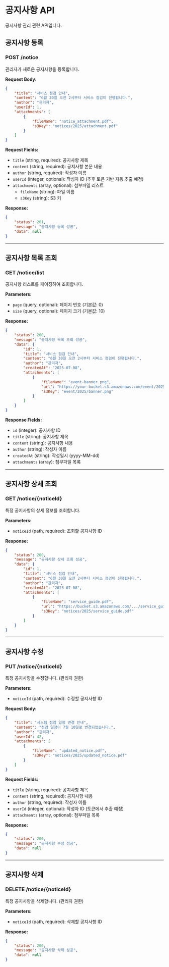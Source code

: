 # 공지사항 API

공지사항 관리 관련 API입니다.

## 공지사항 등록

### POST /notice

관리자가 새로운 공지사항을 등록합니다.

**Request Body:**

```json
{
    "title": "서비스 점검 안내",
    "content": "6월 30일 오전 2시부터 서비스 점검이 진행됩니다.",
    "author": "관리자",
    "userId": 1,
    "attachments": [
        {
            "fileName": "notice_attachment.pdf",
            "s3Key": "notices/2025/attachment.pdf"
        }
    ]
}
```

**Request Fields:**

-   `title` (string, required): 공지사항 제목
-   `content` (string, required): 공지사항 본문 내용
-   `author` (string, required): 작성자 이름
-   `userId` (integer, optional): 작성자 ID (추후 토큰 기반 자동 추출 예정)
-   `attachments` (array, optional): 첨부파일 리스트
    -   `fileName` (string): 파일 이름
    -   `s3Key` (string): S3 키

**Response:**

```json
{
    "status": 201,
    "message": "공지사항 등록 성공",
    "data": null
}
```

---

## 공지사항 목록 조회

### GET /notice/list

공지사항 리스트를 페이징하여 조회합니다.

**Parameters:**

-   `page` (query, optional): 페이지 번호 (기본값: 0)
-   `size` (query, optional): 페이지 크기 (기본값: 10)

**Response:**

```json
{
    "status": 200,
    "message": "공지사항 목록 조회 성공",
    "data": {
        "id": 1,
        "title": "서비스 점검 안내",
        "content": "6월 30일 오전 2시부터 서비스 점검이 진행됩니다.",
        "author": "관리자",
        "createdAt": "2025-07-08",
        "attachments": [
            {
                "fileName": "event-banner.png",
                "url": "https://your-bucket.s3.amazonaws.com/event/2025/banner.png",
                "s3Key": "event/2025/banner.png"
            }
        ]
    }
}
```

**Response Fields:**

-   `id` (integer): 공지사항 ID
-   `title` (string): 공지사항 제목
-   `content` (string): 공지사항 내용
-   `author` (string): 작성자 이름
-   `createdAt` (string): 작성일시 (yyyy-MM-dd)
-   `attachments` (array): 첨부파일 목록

---

## 공지사항 상세 조회

### GET /notice/{noticeId}

특정 공지사항의 상세 정보를 조회합니다.

**Parameters:**

-   `noticeId` (path, required): 조회할 공지사항 ID

**Response:**

```json
{
    "status": 200,
    "message": "공지사항 상세 조회 성공",
    "data": {
        "id": 1,
        "title": "서비스 점검 안내",
        "content": "6월 30일 오전 2시부터 서비스 점검이 진행됩니다.",
        "author": "관리자",
        "createdAt": "2025-07-08",
        "attachments": [
            {
                "fileName": "service_guide.pdf",
                "url": "https://bucket.s3.amazonaws.com/.../service_guide.pdf",
                "s3Key": "notices/2025/service_guide.pdf"
            }
        ]
    }
}
```

---

## 공지사항 수정

### PUT /notice/{noticeId}

특정 공지사항을 수정합니다. (관리자 권한)

**Parameters:**

-   `noticeId` (path, required): 수정할 공지사항 ID

**Request Body:**

```json
{
    "title": "시스템 점검 일정 변경 안내",
    "content": "점검 일정이 7월 10일로 변경되었습니다.",
    "author": "관리자",
    "userId": 42,
    "attachments": [
        {
            "fileName": "updated_notice.pdf",
            "s3Key": "notices/2025/updated_notice.pdf"
        }
    ]
}
```

**Request Fields:**

-   `title` (string, required): 공지사항 제목
-   `content` (string, required): 공지사항 내용
-   `author` (string, required): 작성자 이름
-   `userId` (integer, optional): 작성자 ID (토큰에서 추출 예정)
-   `attachments` (array, optional): 첨부파일 목록

**Response:**

```json
{
    "status": 200,
    "message": "공지사항 수정 성공",
    "data": null
}
```

---

## 공지사항 삭제

### DELETE /notice/{noticeId}

특정 공지사항을 삭제합니다. (관리자 권한)

**Parameters:**

-   `noticeId` (path, required): 삭제할 공지사항 ID

**Response:**

```json
{
    "status": 200,
    "message": "공지사항 삭제 성공",
    "data": null
}
```
